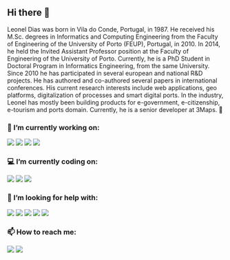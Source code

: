 ## Hi there 👋

Leonel Dias was born in Vila do Conde, Portugal, in 1987. He received his M.Sc. degrees in Informatics and Computing Engineering from the Faculty of Engineering of the University of Porto (FEUP), Portugal, in 2010. 
In 2014, he held the Invited Assistant Professor position at the Faculty of Engineering of the University of Porto. Currently, he is a PhD Student in Doctoral Program in Informatics Engineering, from the same University. 
Since 2010 he has participated in several european and national R&D projects. He has authored and co-authored several papers in international conferences. His current research interests include web applications, geo platforms, digitalization of processes and smart digital ports. In the industry, Leonel has mostly been building products for e-government, e-citizenship, e-tourism and ports domain. 
Currently, he is a senior developer at 3Maps.  🚀

### 🔭 I’m currently working on:

![](https://img.shields.io/static/v1?label&message=SMART_DIGITAL_PORTS&style=for-the-badge&color=black)
![](https://img.shields.io/static/v1?label&message=OPEN_CODE&style=for-the-badge&color=black)
![](https://img.shields.io/static/v1?label&message=WEB_APPS&style=for-the-badge&color=black)
![](https://img.shields.io/static/v1?label&message=INTERACTIVE_MAPS&style=for-the-badge&color=black)

### 💻 I’m currently coding on:

![](https://img.shields.io/badge/javascript%20-%23323330.svg?&style=for-the-badge&logo=javascript&logoColor=white)
![](https://img.shields.io/badge/vuejs%20-%2335495e.svg?&style=for-the-badge&logo=vue.js&logoColor=white)
![](https://img.shields.io/badge/laravel%20-%23FF2D20.svg?&style=for-the-badge&logo=laravel&logoColor=white)

### 🤔 I’m looking for help with:

![](https://img.shields.io/badge/node.js%20-%2343853D.svg?&style=for-the-badge&logo=node.js&logoColor=white)
![](https://img.shields.io/badge/postgres-%23316192.svg?&style=for-the-badge&logo=postgresql&logoColor=white)
![](https://img.shields.io/badge/-ElasticSearch-005571?style=for-the-badge&logo=elasticsearch)
![](https://img.shields.io/static/v1?label&message=ReThinkDB&style=for-the-badge&color=#d1e1e5)
![](https://img.shields.io/static/v1?label&message=ElectronJS&style=for-the-badge&color=blue)

### 📫 How to reach me:

[![](https://img.shields.io/badge/linkedin%20-%230077B5.svg?&style=for-the-badge&logo=linkedin&logoColor=white)](https://www.linkedin.com/in/leoneljdias/)
[![](https://img.shields.io/badge/twitter%20-%231DA1F2.svg?&style=for-the-badge&logo=Twitter&logoColor=white)](https://twitter.com/leoneljdias)
